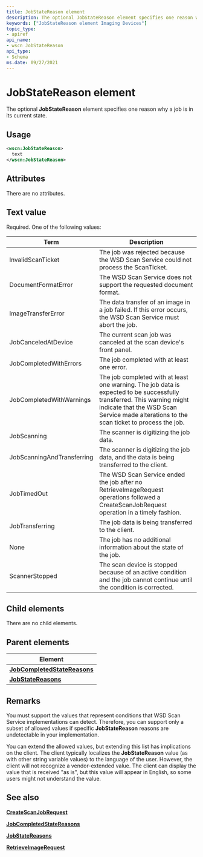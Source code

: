 ```yaml
---
title: JobStateReason element
description: The optional JobStateReason element specifies one reason why a job is in its current state.
keywords: ["JobStateReason element Imaging Devices"]
topic_type:
- apiref
api_name:
- wscn JobStateReason
api_type:
- Schema
ms.date: 09/27/2021
---
```


# JobStateReason element

The optional **JobStateReason** element specifies one reason why a job is in its current state.

## Usage

```xml
<wscn:JobStateReason>
  text
</wscn:JobStateReason>
```

## Attributes

There are no attributes.

## Text value

Required. One of the following values:

| Term | Description |
|--|--|
| InvalidScanTicket | The job was rejected because the WSD Scan Service could not process the ScanTicket. |
| DocumentFormatError | The WSD Scan Service does not support the requested document format. |
| ImageTransferError | The data transfer of an image in a job failed. If this error occurs, the WSD Scan Service must abort the job. |
| JobCanceledAtDevice | The current scan job was canceled at the scan device's front panel. |
| JobCompletedWithErrors | The job completed with at least one error. |
| JobCompletedWithWarnings | The job completed with at least one warning. The job data is expected to be successfully transferred. This warning might indicate that the WSD Scan Service made alterations to the scan ticket to process the job. |
| JobScanning | The scanner is digitizing the job data. |
| JobScanningAndTransferring | The scanner is digitizing the job data, and the data is being transferred to the client. |
| JobTimedOut | The WSD Scan Service ended the job after no RetrieveImageRequest operations followed a CreateScanJobRequest operation in a timely fashion. |
| JobTransferring | The job data is being transferred to the client. |
| None | The job has no additional information about the state of the job. |
| ScannerStopped | The scan device is stopped because of an active condition and the job cannot continue until the condition is corrected. |

## Child elements

There are no child elements.

## Parent elements

| Element |
|--|
| [**JobCompletedStateReasons**](jobcompletedstatereasons.md) |
| [**JobStateReasons**](jobstatereasons.md) |

## Remarks

You must support the values that represent conditions that WSD Scan Service implementations can detect. Therefore, you can support only a subset of allowed values if specific **JobStateReason** reasons are undetectable in your implementation.

You can extend the allowed values, but extending this list has implications on the client. The client typically localizes the **JobStateReason** value (as with other string variable values) to the language of the user. However, the client will not recognize a vendor-extended value. The client can display the value that is received "as is", but this value will appear in English, so some users might not understand the value.

## See also

[**CreateScanJobRequest**](createscanjobrequest.md)

[**JobCompletedStateReasons**](jobcompletedstatereasons.md)

[**JobStateReasons**](jobstatereasons.md)

[**RetrieveImageRequest**](retrieveimagerequest.md)
